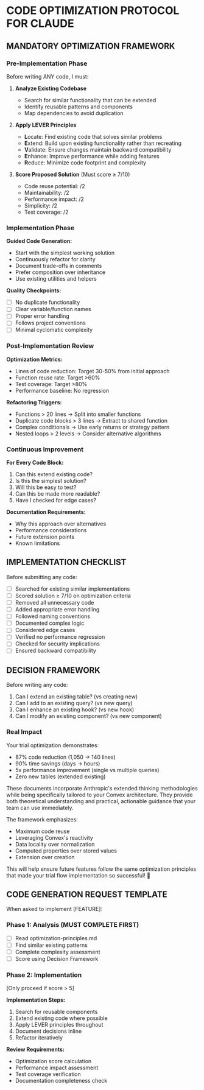 # CODE OPTIMIZATION PROTOCOL FOR CLAUDE

## MANDATORY OPTIMIZATION FRAMEWORK

### Pre-Implementation Phase
Before writing ANY code, I must:

1. **Analyze Existing Codebase**
   - Search for similar functionality that can be extended
   - Identify reusable patterns and components
   - Map dependencies to avoid duplication

2. **Apply LEVER Principles**
   - **L**ocate: Find existing code that solves similar problems
   - **E**xtend: Build upon existing functionality rather than recreating
   - **V**alidate: Ensure changes maintain backward compatibility
   - **E**nhance: Improve performance while adding features
   - **R**educe: Minimize code footprint and complexity

3. **Score Proposed Solution** (Must score ≥ 7/10)
   - Code reuse potential: /2
   - Maintainability: /2
   - Performance impact: /2
   - Simplicity: /2
   - Test coverage: /2

### Implementation Phase

**Guided Code Generation:**
- Start with the simplest working solution
- Continuously refactor for clarity
- Document trade-offs in comments
- Prefer composition over inheritance
- Use existing utilities and helpers

**Quality Checkpoints:**
- [ ] No duplicate functionality
- [ ] Clear variable/function names
- [ ] Proper error handling
- [ ] Follows project conventions
- [ ] Minimal cyclomatic complexity

### Post-Implementation Review

**Optimization Metrics:**
- Lines of code reduction: Target 30-50% from initial approach
- Function reuse rate: Target >60%
- Test coverage: Target >80%
- Performance baseline: No regression

**Refactoring Triggers:**
- Functions > 20 lines → Split into smaller functions
- Duplicate code blocks > 3 lines → Extract to shared function
- Complex conditionals → Use early returns or strategy pattern
- Nested loops > 2 levels → Consider alternative algorithms

### Continuous Improvement

**For Every Code Block:**
1. Can this extend existing code?
2. Is this the simplest solution?
3. Will this be easy to test?
4. Can this be made more readable?
5. Have I checked for edge cases?

**Documentation Requirements:**
- Why this approach over alternatives
- Performance considerations
- Future extension points
- Known limitations

## IMPLEMENTATION CHECKLIST

Before submitting any code:
- [ ] Searched for existing similar implementations
- [ ] Scored solution ≥ 7/10 on optimization criteria
- [ ] Removed all unnecessary code
- [ ] Added appropriate error handling
- [ ] Followed naming conventions
- [ ] Documented complex logic
- [ ] Considered edge cases
- [ ] Verified no performance regression
- [ ] Checked for security implications
- [ ] Ensured backward compatibility

## DECISION FRAMEWORK

Before writing any code:
1. Can I extend an existing table? (vs creating new)
2. Can I add to an existing query? (vs new query)
3. Can I enhance an existing hook? (vs new hook)
4. Can I modify an existing component? (vs new component)

### Real Impact

Your trial optimization demonstrates:
- 87% code reduction (1,050 → 140 lines)
- 90% time savings (days → hours)
- 5x performance improvement (single vs multiple queries)
- Zero new tables (extended existing)

These documents incorporate Anthropic's extended thinking methodologies while being specifically tailored to your Convex architecture. They provide both theoretical understanding and practical, actionable guidance that your team can use immediately.

The framework emphasizes:
- Maximum code reuse
- Leveraging Convex's reactivity
- Data locality over normalization
- Computed properties over stored values
- Extension over creation

This will help ensure future features follow the same optimization principles that made your trial flow implementation so successful! 🚀

## CODE GENERATION REQUEST TEMPLATE

When asked to implement [FEATURE]:

### Phase 1: Analysis (MUST COMPLETE FIRST)
- [ ] Read optimization-principles.md
- [ ] Find similar existing patterns
- [ ] Complete complexity assessment
- [ ] Score using Decision Framework

### Phase 2: Implementation
[Only proceed if score > 5]

**Implementation Steps:**
1. Search for reusable components
2. Extend existing code where possible
3. Apply LEVER principles throughout
4. Document decisions inline
5. Refactor iteratively

**Review Requirements:**
- Optimization score calculation
- Performance impact assessment
- Test coverage verification
- Documentation completeness check